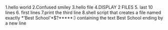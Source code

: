 1.hello world
2.Confused smiley
3.hello file
4.DISPLAY 2 FILES
5. last 10 lines
6. first lines
7.print the third line
8.shell script that creates a file named exactly \*\'Best School\'\*$\?\*\*\*\*\*:) containing the text Best School ending by a new line
